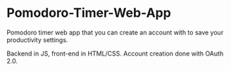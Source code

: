 # Pomodoro-Timer-Web-App
Pomodoro timer web app that you can create an account with to save your productivity settings.

Backend in JS, front-end in HTML/CSS. Account creation done with OAuth 2.0. 
